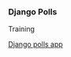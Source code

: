 ### Django Polls

Training

[Django polls app](https://docs.djangoproject.com/en/3.2/intro/tutorial01/)